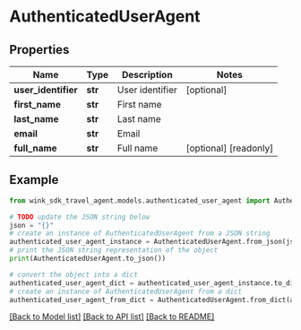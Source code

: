 # AuthenticatedUserAgent


## Properties

Name | Type | Description | Notes
------------ | ------------- | ------------- | -------------
**user_identifier** | **str** | User identifier | [optional] 
**first_name** | **str** | First name | 
**last_name** | **str** | Last name | 
**email** | **str** | Email | 
**full_name** | **str** | Full name | [optional] [readonly] 

## Example

```python
from wink_sdk_travel_agent.models.authenticated_user_agent import AuthenticatedUserAgent

# TODO update the JSON string below
json = "{}"
# create an instance of AuthenticatedUserAgent from a JSON string
authenticated_user_agent_instance = AuthenticatedUserAgent.from_json(json)
# print the JSON string representation of the object
print(AuthenticatedUserAgent.to_json())

# convert the object into a dict
authenticated_user_agent_dict = authenticated_user_agent_instance.to_dict()
# create an instance of AuthenticatedUserAgent from a dict
authenticated_user_agent_from_dict = AuthenticatedUserAgent.from_dict(authenticated_user_agent_dict)
```
[[Back to Model list]](../README.md#documentation-for-models) [[Back to API list]](../README.md#documentation-for-api-endpoints) [[Back to README]](../README.md)


